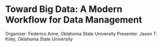 
# Toward Big Data: A Modern Workflow for Data Management

Organizer: Federico Aime, Oklahoma State University
Presenter: Jason T. Kiley, Oklahoma State University

